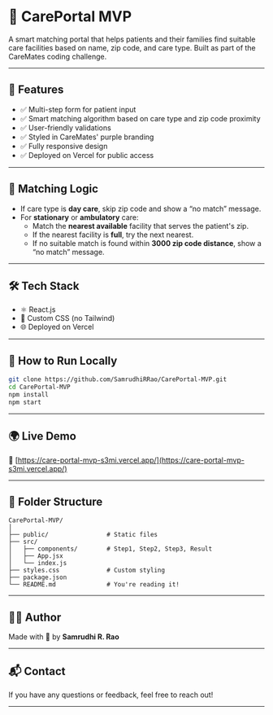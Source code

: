 # 💜 CarePortal MVP

A smart matching portal that helps patients and their families find suitable care facilities based on name, zip code, and care type. Built as part of the CareMates coding challenge.

---

## 🚀 Features

- ✅ Multi-step form for patient input
- ✅ Smart matching algorithm based on care type and zip code proximity
- ✅ User-friendly validations
- ✅ Styled in CareMates' purple branding
- ✅ Fully responsive design
- ✅ Deployed on Vercel for public access

---

## 🧠 Matching Logic

- If care type is **day care**, skip zip code and show a “no match” message.
- For **stationary** or **ambulatory** care:
  - Match the **nearest available** facility that serves the patient's zip.
  - If the nearest facility is **full**, try the next nearest.
  - If no suitable match is found within **3000 zip code distance**, show a “no match” message.

---

## 🛠️ Tech Stack

- ⚛️ React.js
- 🎨 Custom CSS (no Tailwind)
- 🌐 Deployed on Vercel

---

## 📝 How to Run Locally

```bash
git clone https://github.com/SamrudhiRRao/CarePortal-MVP.git
cd CarePortal-MVP
npm install
npm start
```

---

## 🌍 Live Demo

🔗 [https://care-portal-mvp-s3mi.vercel.app/](https://care-portal-mvp-s3mi.vercel.app/)

---

## 📂 Folder Structure

```
CarePortal-MVP/
│
├── public/                # Static files
├── src/
│   ├── components/        # Step1, Step2, Step3, Result
│   ├── App.jsx
│   └── index.js
├── styles.css             # Custom styling
├── package.json
└── README.md              # You're reading it!
```

---

## 🙋‍♀️ Author

Made with 💜 by **Samrudhi R. Rao**

---

## 📬 Contact

If you have any questions or feedback, feel free to reach out!

---

